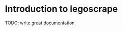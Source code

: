# Introduction to legoscrape

TODO: write [great documentation](http://jacobian.org/writing/great-documentation/what-to-write/)
